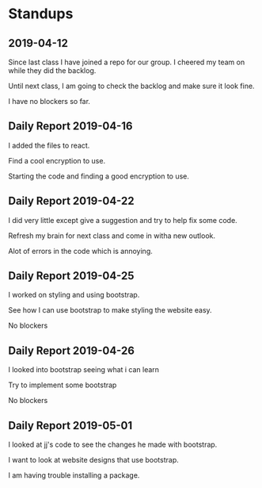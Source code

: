 # Standups
## 2019-04-12

Since last class I have joined a repo for our group. I cheered my team on while they did the backlog.

Until next class, I am going to check the backlog and make sure it look fine.

I have no blockers so far.

## Daily Report 2019-04-16

I added the files to react.

Find a cool encryption to use.

Starting the code and finding a good encryption to use.

## Daily Report 2019-04-22

I did very little except give a suggestion and try to help fix some code.

Refresh my brain for next class and come in witha new outlook.

Alot of errors in the code which is annoying.

## Daily Report 2019-04-25

I worked on styling and using bootstrap.

See how I can use bootstrap to make styling the website easy.

No blockers

## Daily Report 2019-04-26

I looked into bootstrap seeing what i can learn

Try to implement some bootstrap

No blockers

## Daily Report 2019-05-01

I looked at jj's code to see the changes he made with bootstrap.

I want to look at website designs that use bootstrap.

I am having trouble installing a package.

